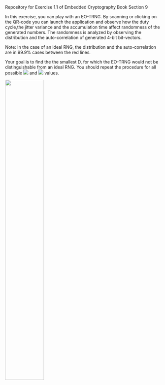Repository for Exercise 1.1 of Embedded Cryptography Book Section 9

In this exercise, you can play with an EO-TRNG.
By scanning or clicking on the QR-code you can launch the application and observe how the duty cycle,the jitter variance and the accumulation time affect randomness of the generated numbers. 
The randomness is analyzed by observing the distribution and the auto-correlation of generated 4-bit bit-vectors.

Note: In the case of an ideal RNG, the distribution and the auto-correlation are in 99.9% cases between the red lines.

Your goal is to find the the smallest D, for which the EO-TRNG would not be distinguishable from an ideal RNG.
You should repeat the procedure for all possible <img src="https://render.githubusercontent.com/render/math?math=\frac{\sigma_{tot}}{T_{1}}"> and  <img src="https://render.githubusercontent.com/render/math?math=\alpha_{1}"> values.



<p><a href="https://mybinder.org/v2/gh/patrickhaddadteaching/TRNG_ex1/main?urlpath=voila%2Frender%2FTRNG_ex1_nb.ipynb" target="_blank" rel="noopener noreferrer">  <img src="https://raw.githubusercontent.com/patrickhaddadteaching/TRNG_ex1/main/ex1.png" width="50%" height="50%"></a></p>
